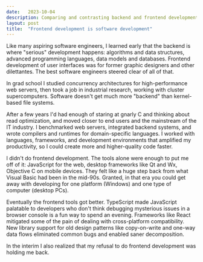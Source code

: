 ```yaml
---
date:   2023-10-04
description: Comparing and contrasting backend and frontend development
layout: post
title:  "Frontend development is software development"
---
```


Like many aspiring software engineers, I learned early that the backend is where "serious" development happens: algorithms and data structures, advanced programming languages, data models and databases. Frontend development of user interfaces was for former graphic designers and other dilettantes. The best software engineers steered clear of all of that.

In grad school I studied concurrency architectures for high-performance web servers, then took a job in industrial research, working with cluster supercomputers. Software doesn't get much more "backend" than kernel-based file systems.

After a few years I'd had enough of staring at gnarly C and thinking about read optimization, and moved closer to end users and the mainstream of the IT industry. I benchmarked web servers, integrated backend systems, and wrote compilers and runtimes for domain-specific languages. I worked with languages, frameworks, and development environments that amplified my productivity, so I could create more and higher-quality code faster.

I didn't do frontend development. The tools alone were enough to put me off of it: JavaScript for the web, desktop frameworks like Qt and Wx, Objective C on mobile devices. They felt like a huge step back from what Visual Basic had been in the mid-90s. Granted, in that era you could get away with developing for one platform (Windows) and one type of computer (desktop PCs).

Eventually the frontend tools got better. TypeScript made JavaScript palatable to developers who don't think debugging mysterious issues in a browser console is a fun way to spend an evening. Frameworks like React mitigated some of the pain of dealing with cross-platform compatibility. New library support for old design patterns like copy-on-write and one-way data flows eliminated common bugs and enabled saner decomposition.

In the interim I also realized that my refusal to do frontend development was holding me back. 
